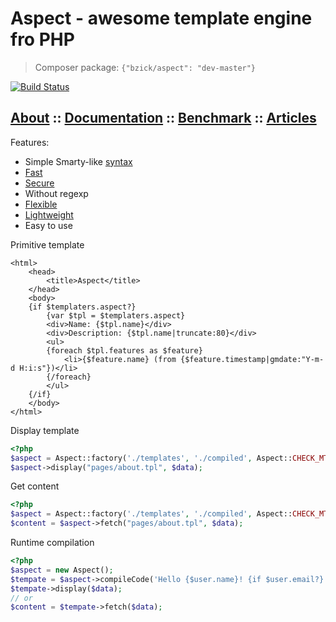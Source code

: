 Aspect - awesome template engine fro PHP
==========================

> Composer package: `{"bzick/aspect": "dev-master"}` 

[![Build Status](https://travis-ci.org/bzick/aspect.png?branch=master)](https://travis-ci.org/bzick/aspect)
## [About](./docs/about.md) :: [Documentation](./docs/main.md) :: [Benchmark](./docs/benchmark.md) :: [Articles](./docs/articles.md)

Features:

* Simple Smarty-like [syntax](./docs/syntax.md)
* [Fast](./docs/benchmark.md)
* [Secure](./docs/settings.md)
* Without regexp
* [Flexible](./docs/main.md#extends)
* [Lightweight](./docs/benchmark.md#satistic)
* Easy to use

Primitive template

```smarty
<html>
    <head>
        <title>Aspect</title>
    </head>
    <body>
    {if $templaters.aspect?}
        {var $tpl = $templaters.aspect}
        <div>Name: {$tpl.name}</div>
        <div>Description: {$tpl.name|truncate:80}</div>
        <ul>
        {foreach $tpl.features as $feature}
            <li>{$feature.name} (from {$feature.timestamp|gmdate:"Y-m-d H:i:s"})</li>
        {/foreach}
        </ul>
    {/if}
    </body>
</html>
```

Display template

```php
<?php
$aspect = Aspect::factory('./templates', './compiled', Aspect::CHECK_MTIME);
$aspect->display("pages/about.tpl", $data);
```

Get content

```php
<?php
$aspect = Aspect::factory('./templates', './compiled', Aspect::CHECK_MTIME);
$content = $aspect->fetch("pages/about.tpl", $data);
```

Runtime compilation

```php
<?php
$aspect = new Aspect();
$tempate = $aspect->compileCode('Hello {$user.name}! {if $user.email?} Your email: {$user.email} {/if}');
$tempate->display($data);
// or
$content = $tempate->fetch($data);
```

